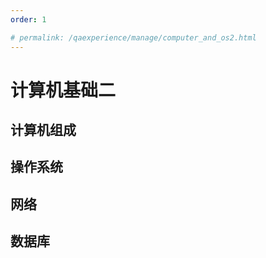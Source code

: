 ```yaml
---
order: 1

# permalink: /qaexperience/manage/computer_and_os2.html
---
```

# 计算机基础二
## 计算机组成
## 操作系统
## 网络
## 数据库
